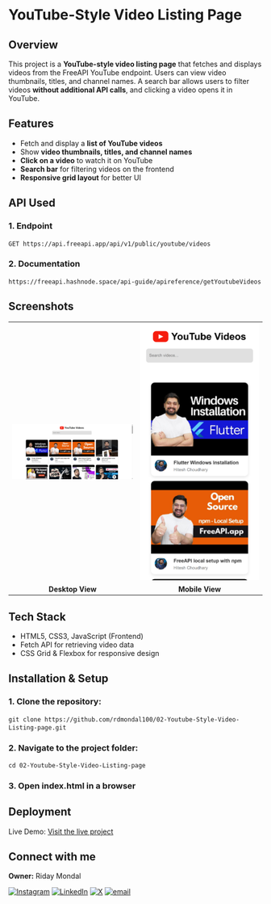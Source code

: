 # YouTube-Style Video Listing Page

##  Overview
This project is a **YouTube-style video listing page** that fetches and displays videos from the FreeAPI YouTube endpoint. Users can view video thumbnails, titles, and channel names. A search bar allows users to filter videos **without additional API calls**, and clicking a video opens it in YouTube.

##  Features
-  Fetch and display a **list of YouTube videos**
-  Show **video thumbnails, titles, and channel names**
-  **Click on a video** to watch it on YouTube
-  **Search bar** for filtering videos on the frontend
-  **Responsive grid layout** for better UI

## API Used
 ### 1. Endpoint
```http
GET https://api.freeapi.app/api/v1/public/youtube/videos 
```


### 2. Documentation
``` 
https://freeapi.hashnode.space/api-guide/apireference/getYoutubeVideos
```

## Screenshots

<table>
  <tr>
    <td><img src="./src/assets/dekstopView.png" alt="Desktop View" width="400"/></td>
    <td><img src="./src/assets/mobileView .png" alt="Mobile View" width="400"/></td>
  </tr>
  <tr>
    <td align="center"><b>Desktop View</b></td>
    <td align="center"><b>Mobile View</b></td>
  </tr>
</table>


## Tech Stack
- HTML5, CSS3, JavaScript (Frontend)
- Fetch API for retrieving video data
- CSS Grid & Flexbox for responsive design

## Installation & Setup
### 1. Clone the repository:
``` 
git clone https://github.com/rdmondal100/02-Youtube-Style-Video-Listing-page.git
```
### 2. Navigate to the project folder:
``` 
cd 02-Youtube-Style-Video-Listing-page
```
### 3. Open index.html in a browser

## Deployment
Live Demo: [Visit the live project](https://masterjiyoutubepage.netlify.app/)


## Connect with me
**Owner:** Riday Mondal  

[![Instagram](https://img.shields.io/badge/Instagram-%23E4405F.svg?logo=Instagram&logoColor=white)](https://instagram.com/ridaymondal100) [![LinkedIn](https://img.shields.io/badge/LinkedIn-%230077B5.svg?logo=linkedin&logoColor=white)](https://linkedin.com/in/ridaymondal100) [![X](https://img.shields.io/badge/X-black.svg?logo=X&logoColor=white)](https://x.com/rdmondal100) [![email](https://img.shields.io/badge/Email-D14836?logo=gmail&logoColor=white)](mailto:rdmondal100@gmail.com)  

